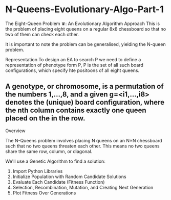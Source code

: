 # N-Queens-Evolutionary-Algo-Part-1

The Eight-Queen Problem ♛: An Evolutionary Algorithm Approach
This is the problem of placing eight queens on a regular 8x8 chessboard so that no two of them can check each other.

It is important to note the problem can be generalised, yielding the N-queen problem.

Representation
To design an EA to search P we need to define a representation of phenotype form P, P is the set of all such board configurations, which specify hte positoons of all eight queens.

A genotype, or chromosome, is a permutation of the numbers 1,…,8, and a given g=<i1,…,i8> denotes the (unique) board configuration, where the nth column contains exactly one queen placed on the in the row.
------------------------------------------------------------------------------------------------------

Overview

The N-Queens problem involves placing N queens on an N×N chessboard such that no two queens threaten each other. This means no two queens share the same row, column, or diagonal.

We'll use a Genetic Algorithm to find a solution:

1. Import Python Libraries
2. Initialize Population with Random Candidate Solutions
3. Evaluate Each Candidate (Fitness Function)
4. Selection, Recombination, Mutation, and Creating Next Generation
5. Plot Fitness Over Generations
